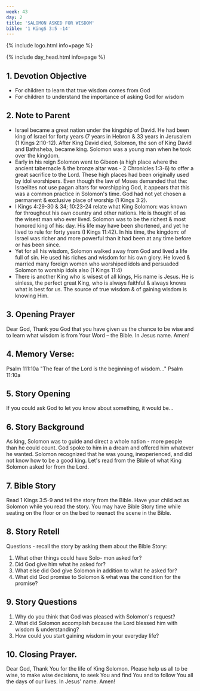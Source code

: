 ```yaml
---
week: 43
day: 2
title: 'SALOMON ASKED FOR WISDOM'
bible: '1 KingS 3:5 -14'
---
```



{% include logo.html info=page %}

{% include day_head.html info=page %}

## 1. Devotion Objective
- For children to learn that true wisdom comes from God
- For children to understand the importance of asking God for wisdom

## 2. Note to Parent
- Israel became a great nation under the kingship of David. He had been king of Israel for forty years (7 years in Hebron & 33 years in Jerusalem (1 Kings 2:10-12). After King David died, Solomon, the son of King David and Bathsheba, became king. Solomon was a young man when he took over the kingdom.
- Early in his reign Solomon went to Gibeon (a high place where the ancient tabernacle & the bronze altar was - 2 Chronicles 1:3-6) to offer a great sacrifice to the Lord. These high places had been originally used by idol worshipers. Even though the law of Moses demanded that the: Israelites not use pagan altars for worshipping God, it appears that this was a common practice in Solomon's time. God had not yet chosen a permanent & exclusive place of worship (1 Kings 3:2).
- I Kings 4:29-30 & 34; 10:23-24 relate what King Solomon: was known for throughout his own country and other nations. He is thought of as the wisest man who ever lived. Solomon was to be the richest & most honored king of his: day. His life may have been shortened, and yet he lived to rule for forty years (I Kings 11:42). In his time, the kingdom: of Israel was richer and more powerful than it had been at any time before or has been since.
- Yet for all his wisdom, Solomon walked away from God and lived a life full of sin. He used his riches and wisdom for his own glory. He loved & married many foreign women who worshiped idols and persuaded Solomon to worship idols also (1 Kings 11:4)
- There is another King who is wisest of all kings, His name is Jesus. He is sinless, the perfect great King, who is always faithful & always knows what is best for us. The source of true wisdom & of gaining wisdom is knowing Him.

## 3. Opening Prayer
Dear God, Thank you God that you have given us the chance to be wise and to learn what wisdom is from Your Word – the Bible. In Jesus name. Amen!

## 4. Memory Verse:
Psalm 111:10a "The fear of the Lord is the beginning of wisdom..." Psalm 11:10a

## 5. Story Opening
If you could ask God to let you know about something, it would be...

## 6. Story Background
As king, Solomon was to guide and direct a whole nation - more people than he could count. God spoke to him in a dream and offered him whatever he wanted. Solomon recognized that he was young, inexperienced, and did not know how to be a good king. Let's read from the Bible of what King Solomon asked for from the Lord.

## 7. Bible Story
Read 1 Kings 3:5-9 and tell the story from the Bible. Have your child act as Solomon while you read the story. You may have Bible Story time while seating on the floor or on the bed to reenact the scene in the Bible.

## 8. Story Retell
Questions - recall the story by asking them about the Bible Story:
1. What other things could have Solo- mon asked for?
2. Did God give him what he asked for?
3. What else did God give Solomon in addition to what he asked for?
4. What did God promise to Solomon & what was the condition for the promise?

## 9. Story Questions
1. Why do you think that God was pleased with Solomon's request?
2. What did Solomon accomplish because the Lord blessed him with wisdom & understanding?
3. How could you start gaining wisdom in your everyday life?

## 10. Closing Prayer.
Dear God, Thank You for the life of King Solomon. Please help us all to be wise, to make wise decisions, to seek You and find You and to follow You all the days of our lives. In Jesus' name. Amen!



